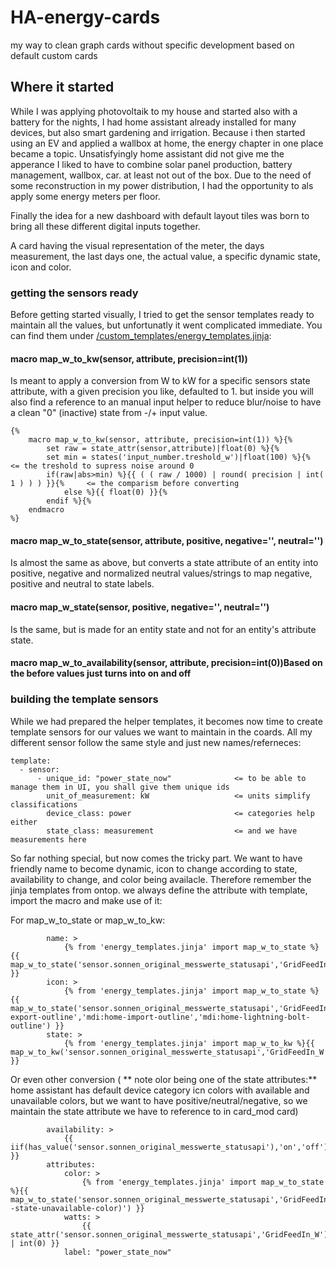 # HA-energy-cards
my way to clean graph cards without specific development based on default custom cards

## Where it started
While I was applying photovoltaik to my house and started also with a battery for the nights, I had home assistant already installed for many devices, but also smart gardening and irrigation.
Because i then started using an EV and applied a wallbox at home, the energy chapter in one place became a topic.
Unsatisfyingly home assistant did not give me the apperance I liked to have to combine solar panel production, battery management, wallbox, car. at least not out of the box.
Due to the need of some reconstruction in my power distribution, I had the opportunity to als apply some energy meters per floor.

Finally the idea for a new dashboard with default layout tiles was born to bring all these different digital inputs together.

A card having the visual representation of the meter, the days measurement, the last days one, the actual value, a specific dynamic state, icon and color.

### getting the sensors ready
Before getting started visually, I tried to get the sensor templates ready to maintain all the values, but unfortunatly it went complicated immediate.
You can find them under [/custom_templates/energy_templates.jinja](./custom_templates/energy_templates.jinja):
#### macro map_w_to_kw(sensor, attribute, precision=int(1))
Is meant to apply a conversion from W to kW for a specific sensors state attribute, with a given precision you like, defaulted to 1.
but inside you will also find a reference to an manual input helper to reduce blur/noise to have a clean "0" (inactive) state from -/+ input value.
```
{%  
    macro map_w_to_kw(sensor, attribute, precision=int(1)) %}{% 
        set raw = state_attr(sensor,attribute)|float(0) %}{% 
        set min = states('input_number.treshold_w')|float(100) %}{%                     <= the treshold to supress noise around 0
        if(raw|abs>min) %}{{ ( ( raw / 1000) | round( precision | int( 1 ) ) ) }}{%     <= the comparism before converting
            else %}{{ float(0) }}{% 
        endif %}{%  
    endmacro 
%}
```
#### macro map_w_to_state(sensor, attribute, positive, negative='', neutral='')
Is almost the same as above, but converts a state attribute of an entity into positive, negative and normalized neutral values/strings to map negative, positive and neutral to state labels.
#### macro map_w_state(sensor, positive, negative='', neutral='')
Is the same, but is made for an entity state and not for an entity's attribute state.
#### macro map_w_to_availability(sensor, attribute, precision=int(0))Based on the before values just turns into on and off

### building the template sensors
While we had prepared the helper templates, it becomes now time to create template sensors for our values we want to maintain in the coards.
All my different sensor follow the same style and just new names/referneces:
```
template:
  - sensor:
      - unique_id: "power_state_now"              <= to be able to manage them in UI, you shall give them unique ids
        unit_of_measurement: kW                   <= units simplify classifications
        device_class: power                       <= categories help either
        state_class: measurement                  <= and we have measurements here
```
So far nothing special, but now comes the tricky part.
We want to have friendly name to become dynamic, icon to change according to state, availability to change, and color being availacle.
Therefore remember the jinja templates from ontop. we always define the attribute with template, import the macro and make use of it:

For map_w_to_state or map_w_to_kw:
```
        name: >
            {% from 'energy_templates.jinja' import map_w_to_state %}{{ map_w_to_state('sensor.sonnen_original_messwerte_statusapi','GridFeedIn_W','Einspeisung','Netzbezug','Selbstversorgung') }}
        icon: >
            {% from 'energy_templates.jinja' import map_w_to_state %}{{ map_w_to_state('sensor.sonnen_original_messwerte_statusapi','GridFeedIn_W','mdi:home-export-outline','mdi:home-import-outline','mdi:home-lightning-bolt-outline') }}
        state: > 
            {% from 'energy_templates.jinja' import map_w_to_kw %}{{ map_w_to_kw('sensor.sonnen_original_messwerte_statusapi','GridFeedIn_W') }}
```
Or even other conversion ( ** note olor being one of the state attributes:** home assistant has default device category icn colors with available and unavailable colors, but we want to have positive/neutral/negative, so we maintain the state attribute we have to reference to in card_mod card)
```
        availability: >
            {{ iif(has_value('sensor.sonnen_original_messwerte_statusapi'),'on','off') }}
        attributes: 
            color: >
                {% from 'energy_templates.jinja' import map_w_to_state %}{{ map_w_to_state('sensor.sonnen_original_messwerte_statusapi','GridFeedIn_W','#8BC34A','#FF5722','var(--state-unavailable-color)') }}
            watts: >
                {{ state_attr('sensor.sonnen_original_messwerte_statusapi','GridFeedIn_W') | int(0) }}
            label: "power_state_now"
```
